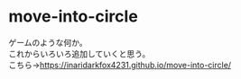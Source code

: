 # move-into-circle
ゲームのような何か。  
これからいろいろ追加していくと思う。  
こちら→https://inaridarkfox4231.github.io/move-into-circle/
